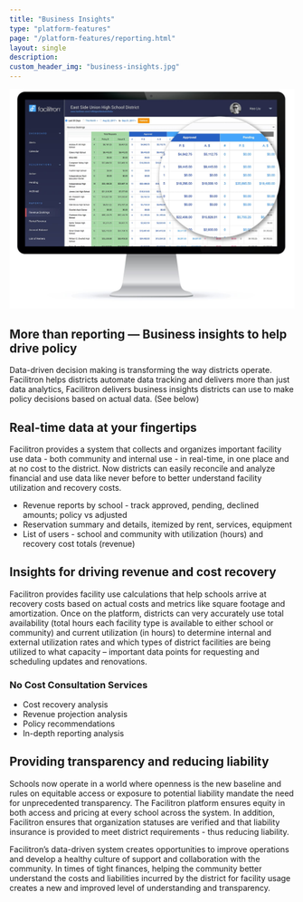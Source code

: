 ```yaml
---
title: "Business Insights"
type: "platform-features"
page: "/platform-features/reporting.html"
layout: single
description:
custom_header_img: "business-insights.jpg"
---
```


<!-- data-reporting-section -->

<div class="row align-items-end">
  <div class="col-lg-6">
    <img class="img-fluid" src="/images/overview/data-reporting-header.jpg" alt="Facilitron Data &amp; Reporting">
  </div>
  <div class="col-lg-6">
    <h2 class="h2-responsive text-uppercase py-3">More than reporting &mdash; Business insights to help drive policy</h2>
    <p>Data-driven decision making is transforming the way districts operate. Facilitron helps districts automate data tracking and delivers more than just data analytics, Facilitron delivers business insights districts can use to make policy decisions based on actual data. (See below)</p>
  </div>
</div>

<div class="row">
  <h2 class="h2-responsive vertical-callout">Real-time data at your fingertips</h2>
  <p>Facilitron provides a system that collects and organizes important facility use data - both community and internal use - in real-time, in one place and at no cost to the district. Now districts can easily reconcile and analyze financial and use data like never before to better understand facility utilization and recovery costs.</p>
  <ul class="f-ul">
    <li>Revenue reports by school - track approved, pending, declined amounts; policy vs adjusted</li>
    <li>Reservation summary and details, itemized by rent, services, equipment</li>
    <li>List of users - school and community with utilization (hours) and recovery cost totals (revenue)</li>
  </ul>
</div>

<div class="row">
  <h2 class="h2-responsive vertical-callout">Insights for driving revenue and cost recovery</h2>
  <p>Facilitron provides facility use calculations that help schools arrive at recovery costs based on actual costs and metrics like square footage and amortization. Once on the platform, districts can very accurately use total availability (total hours each facility type is available to either school or community) and current utilization (in hours) to determine internal and external utilization rates and which types of district facilities are being utilized to what capacity – important data points for requesting and scheduling updates and renovations.</p>
  <div>
    <h3 class="h3-responsive">No Cost Consultation Services</h3>
    <ul class="f-ul">
      <li>Cost recovery analysis</li>
      <li>Revenue projection analysis</li>
      <li>Policy recommendations</li>
      <li>In-depth reporting analysis</li>
    </ul>
  </div>
</div>

<div class="row">
  <h2 class="h2-responsive vertical-callout">Providing transparency and reducing liability</h2>
  <p>Schools now operate in a world where openness is the new baseline and rules on equitable access or exposure to potential liability mandate the need for unprecedented transparency. The Facilitron platform ensures equity in both access and pricing at every school across the system. In addition, Facilitron ensures that organization statuses are verified and that liability insurance is provided to meet district requirements - thus reducing liability.</p>
  <p>Facilitron’s data-driven system creates opportunities to improve operations and develop a healthy culture of support and collaboration with the community.  In times of tight finances, helping the community better understand the costs and liabilities incurred by the district for facility usage creates a new and improved level of understanding and transparency.</p>
</div>